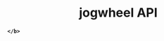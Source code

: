
<div align="center">
	<!-- <a href="https://github.com/marionebl/jogwheel#readme">
		<img width="200" src="https://cdn.rawgit.com/undefined/master/source/jogwheel.svg" />
	</a> -->
</div>
<h1 align="center"> jogwheel API</h1>
<p align="center">
	<b>
	
	</b>
</p>
<br />

